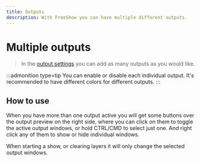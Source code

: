 ```yaml
---
title: Outputs
description: With FreeShow you can have multiple different outputs.
---
```


<script>
    import Key from '../../../components/Key.svelte';
</script>

# Multiple outputs

> In the [output settings](./output#settings) you can add as many outputs as you would like.

:::admonition type=tip
You can enable or disable each individual output. It's recommended to have different colors for different outputs.
:::

## How to use

When you have more than one output active you will get some buttons over the output preview on the right side, where you can click on them to toggle the active output windows, or hold <Key>CTRL/CMD</Key> to select just one. And right click any of them to show or hide individual windows.

When starting a show, or clearing layers it will only change the selected output windows.
